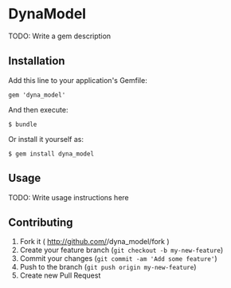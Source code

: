 # DynaModel

TODO: Write a gem description

## Installation

Add this line to your application's Gemfile:

    gem 'dyna_model'

And then execute:

    $ bundle

Or install it yourself as:

    $ gem install dyna_model

## Usage

TODO: Write usage instructions here

## Contributing

1. Fork it ( http://github.com/<my-github-username>/dyna_model/fork )
2. Create your feature branch (`git checkout -b my-new-feature`)
3. Commit your changes (`git commit -am 'Add some feature'`)
4. Push to the branch (`git push origin my-new-feature`)
5. Create new Pull Request
